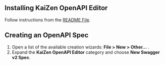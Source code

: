 ## Installing KaiZen OpenAPI Editor
Follow instructions from the [README File](https://github.com/RepreZen/KaiZen-OpenAPI-Editor#user-content-installing-kaizen-openapi-editor).

## Creating an OpenAPI Spec
1. Open a list of the available creation wizards: **File > New > Other...** .
2. Expand the **KaiZen OpenAPI Editor** category and choose **New Swagger v2 Spec**.
